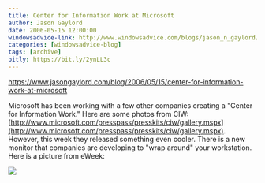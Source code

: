 ```yaml
---
title: Center for Information Work at Microsoft
author: Jason Gaylord
date: 2006-05-15 12:00:00
windowsadvice-link: http://www.windowsadvice.com/blogs/jason_n_gaylord/archive/2006/05/15/Microsoft-Center-of-Information-Work-Monitor-Preview.aspx
categories: [windowsadvice-blog]
tags: [archive]
bitly: https://bit.ly/2ynLL3c
---
```


https://www.jasongaylord.com/blog/2006/05/15/center-for-information-work-at-microsoft

Microsoft has been working with a few other companies creating a "Center for Information Work." Here are some photos from CIW: [http://www.microsoft.com/presspass/presskits/ciw/gallery.mspx](http://www.microsoft.com/presspass/presskits/ciw/gallery.mspx). However, this week they released something even cooler. There is a new monitor that companies are developing to "wrap around" your workstation. Here is a picture from eWeek:  
  
![](https://cdn.jasongaylord.com/images/2006/05/15/wrap-around-workstation.gif)